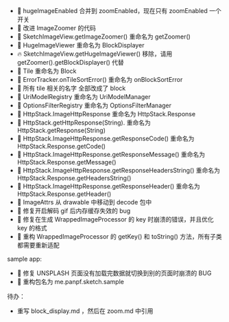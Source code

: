 * :hammer: hugeImageEnabled 合并到 zoomEnabled，现在只有 zoomEnabled 一个开关
* :art: 改进 ImageZoomer 的代码
* :hammer: SketchImageView.getImageZoomer() 重命名为 getZoomer()
* :hammer: HugeImageViewer 重命名为 BlockDisplayer
* :fire: SketchImageView.getHugeImageViewer() 移除，请用 getZoomer().getBlockDisplayer() 代替
* :hammer: Tile 重命名为 Block
* :hammer: ErrorTracker.onTileSortError() 重命名为 onBlockSortError
* :hammer: 所有 tile 相关的名字 全部改成了 block
* :hammer: UriModelRegistry 重命名为 UriModelManager
* :hammer: OptionsFilterRegistry 重命名为 OptionsFilterManager
* :hammer: HttpStack.ImageHttpResponse 重命名为 HttpStack.Response
* :hammer: HttpStack.getHttpResponse(String). 重命名为 HttpStack.getResponse(String)
* :hammer: HttpStack.ImageHttpResponse.getResponseCode() 重命名为 HttpStack.Response.getCode()
* :hammer: HttpStack.ImageHttpResponse.getResponseMessage() 重命名为 HttpStack.Response.getMessage()
* :hammer: HttpStack.ImageHttpResponse.getResponseHeadersString() 重命名为 HttpStack.Response.getHeadersString()
* :hammer: HttpStack.ImageHttpResponse.getResponseHeader() 重命名为 HttpStack.Response.getHeader()
* :hammer: ImageAttrs 从 drawable 中移动到 decode 包中
* :bug: 修复开启解码 gif 后内存缓存失效的 bug
* :bug: 修复在生成 WrappedImageProcessor 的 key 时崩溃的错误，并且优化 key 的格式
* :hammer: 重构 WrappedImageProcessor 的 getKey() 和 toString() 方法，所有子类都需要重新适配

sample app:
* :bug: 修复 UNSPLASH 页面没有加载完数据就切换到别的页面时崩溃的 BUG
* :hammer: 重构包名为 me.panpf.sketch.sample

待办：
* 重写 block_display.md ，然后在 zoom.md 中引用
